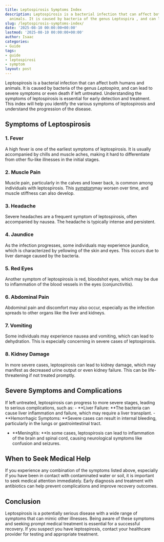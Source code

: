 ```yaml
---
title: Leptospirosis Symptoms Index
description: Leptospirosis is a bacterial infection that can affect both humans and
  animals. It is caused by bacteria of the genus Leptospira , and can lead to severe...
slug: /leptospirosis-symptoms-index/
date: '2025-08-10 00:00:00+00:00'
lastmod: '2025-08-10 00:00:00+00:00'
author: Isaac
categories:
- Guide
tags:
- guide
- leptospirosi
- symptom
layout: post
---
```

Leptospirosis is a bacterial infection that can affect both humans and animals. It is caused by bacteria of the genus *Leptospira*, and can lead to severe symptoms or even death if left untreated. Understanding the symptoms of leptospirosis is essential for early detection and treatment. This index will help you identify the various symptoms of leptospirosis and understand the progression of the disease.

##  Symptoms of Leptospirosis

###  1. Fever

A high fever is one of the earliest symptoms of leptospirosis. It is usually accompanied by chills and muscle aches, making it hard to differentiate from other flu-like illnesses in the initial stages.

###  2. Muscle Pain

Muscle pain, particularly in the calves and lower back, is common among individuals with leptospirosis. This [symptom](https://pestpolicy.com/leptospirosis-symptoms/)may worsen over time, and muscle stiffness can also develop.

###  3. Headache

Severe headaches are a frequent symptom of leptospirosis, often accompanied by nausea. The headache is typically intense and persistent.

###  4. Jaundice

As the infection progresses, some individuals may experience jaundice, which is characterized by yellowing of the skin and eyes. This occurs due to liver damage caused by the bacteria.

###  5. Red Eyes

Another symptom of leptospirosis is red, bloodshot eyes, which may be due to inflammation of the blood vessels in the eyes (conjunctivitis).

###  6. Abdominal Pain

Abdominal pain and discomfort may also occur, especially as the infection spreads to other organs like the liver and kidneys.

###  7. Vomiting

Some individuals may experience nausea and vomiting, which can lead to dehydration. This is especially concerning in severe cases of leptospirosis.

###  8. Kidney Damage

In more severe cases, leptospirosis can lead to kidney damage, which may manifest as decreased urine output or even kidney failure. This can be life-threatening if not treated promptly.

##  Severe Symptoms and Complications

If left untreated, leptospirosis can progress to more severe stages, leading to serious complications, such as: - **Liver Failure: **The bacteria can cause liver inflammation and failure, which may require a liver transplant. - **Hemorrhagic Symptoms: **Severe cases can result in internal bleeding, particularly in the lungs or gastrointestinal tract.

- **Meningitis: **In some cases, leptospirosis can lead to inflammation of the brain and spinal cord, causing neurological symptoms like confusion and seizures.

##  When to Seek Medical Help

If you experience any combination of the symptoms listed above, especially if you have been in contact with contaminated water or soil, it is important to seek medical attention immediately. Early diagnosis and treatment with antibiotics can help prevent complications and improve recovery outcomes.

##  Conclusion

Leptospirosis is a potentially serious disease with a wide range of symptoms that can mimic other illnesses. Being aware of these symptoms and seeking prompt medical treatment is essential for a successful recovery. If you suspect you have leptospirosis, contact your healthcare provider for testing and appropriate treatment.